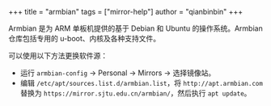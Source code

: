 +++
title = "armbian"
tags = ["mirror-help"]
author = "qianbinbin"
+++

Armbian 是为 ARM 单板机提供的基于 Debian 和 Ubuntu 的操作系统。Armbian 仓库包括专用的 u-boot、内核及各种支持文件。

可以使用以下方法更换软件源：

- 运行 `armbian-config` -> Personal -> Mirrors -> 选择镜像站。
- 编辑 `/etc/apt/sources.list.d/armbian.list`，将 `http://apt.armbian.com` 替换为 `https://mirror.sjtu.edu.cn/armbian/`，然后执行 `apt update`。
